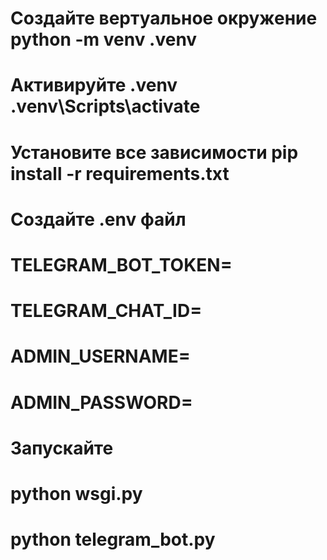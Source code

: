 # Создайте вертуальное окружение python -m venv .venv 
# Активируйте .venv .venv\\Scripts\\activate
# Установите все зависимости pip install -r requirements.txt 
# Создайте .env файл 
# TELEGRAM_BOT_TOKEN=
# TELEGRAM_CHAT_ID=
# ADMIN_USERNAME=
# ADMIN_PASSWORD=
# Запускайте 
# python wsgi.py
# python telegram_bot.py
